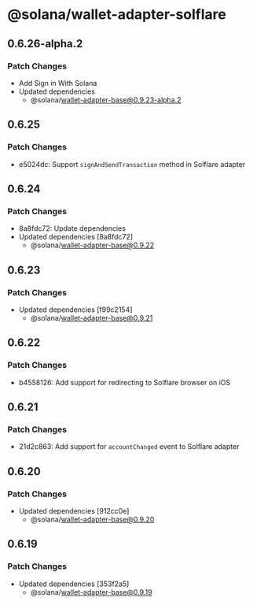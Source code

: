 # @solana/wallet-adapter-solflare

## 0.6.26-alpha.2

### Patch Changes

-   Add Sign in With Solana
-   Updated dependencies
    -   @solana/wallet-adapter-base@0.9.23-alpha.2

## 0.6.25

### Patch Changes

-   e5024dc: Support `signAndSendTransaction` method in Solflare adapter

## 0.6.24

### Patch Changes

-   8a8fdc72: Update dependencies
-   Updated dependencies [8a8fdc72]
    -   @solana/wallet-adapter-base@0.9.22

## 0.6.23

### Patch Changes

-   Updated dependencies [f99c2154]
    -   @solana/wallet-adapter-base@0.9.21

## 0.6.22

### Patch Changes

-   b4558126: Add support for redirecting to Solflare browser on iOS

## 0.6.21

### Patch Changes

-   21d2c863: Add support for `accountChanged` event to Solflare adapter

## 0.6.20

### Patch Changes

-   Updated dependencies [912cc0e]
    -   @solana/wallet-adapter-base@0.9.20

## 0.6.19

### Patch Changes

-   Updated dependencies [353f2a5]
    -   @solana/wallet-adapter-base@0.9.19
